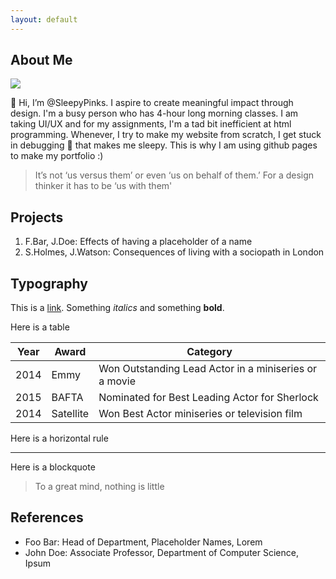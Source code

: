 ```yaml
---
layout: default
---
```


## About Me

<img class="profile-picture" src="sherlock.jpg">

👋 Hi, I’m @SleepyPinks. I aspire to create meaningful impact through design. I'm a busy person who has 4-hour long morning classes. I am taking UI/UX and for my assignments, I'm a tad bit inefficient at html programming. Whenever, I try to make my website from scratch, I get stuck in debugging 🐛 that makes me sleepy. This is why I am using github pages to make my portfolio :)


> It’s not ‘us versus them’ or even ‘us on behalf of them.’ For a design thinker it has to be ‘us with them'


## Projects

1. F.Bar, J.Doe: Effects of having a placeholder of a name
2. S.Holmes, J.Watson: Consequences of living with a sociopath in London

## Typography

This is a [link](http://google.com). Something *italics* and something **bold**.

Here is a table

Year | Award | Category
-----|-------|--------
2014 | Emmy  | Won Outstanding Lead Actor in a miniseries or a movie
2015 | BAFTA | Nominated for Best Leading Actor for Sherlock
2014 | Satellite | Won Best Actor miniseries or television film

Here is a horizontal rule

---

Here is a blockquote

> To a great mind, nothing is little

## References

* Foo Bar: Head of Department, Placeholder Names, Lorem
* John Doe: Associate Professor, Department of Computer Science, Ipsum
